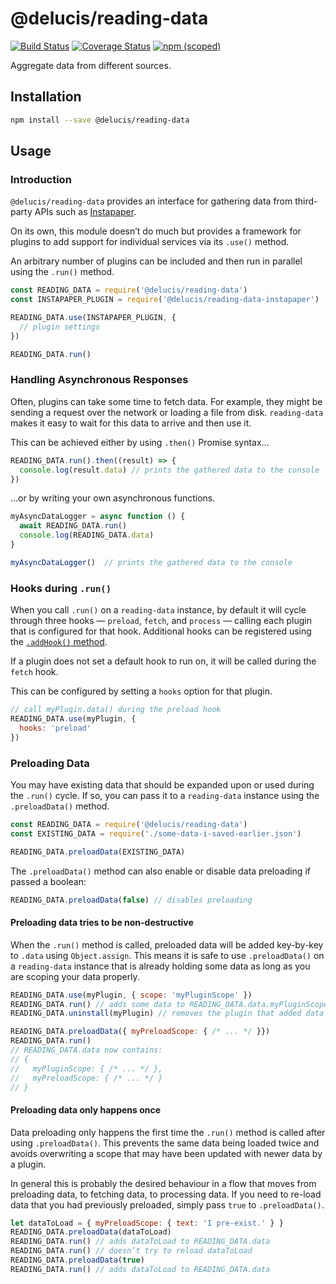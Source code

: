 # @delucis/reading-data

[![Build Status](https://travis-ci.org/delucis/reading-data.svg?branch=master)](https://travis-ci.org/delucis/reading-data)
[![Coverage Status](https://coveralls.io/repos/github/delucis/reading-data/badge.svg?branch=master)](https://coveralls.io/github/delucis/reading-data?branch=master)
[![npm (scoped)](https://img.shields.io/npm/v/@delucis/reading-data.svg)](https://www.npmjs.com/package/@delucis/reading-data)

Aggregate data from different sources.


## Installation

```sh
npm install --save @delucis/reading-data
```


## Usage

### Introduction

`@delucis/reading-data` provides an interface for gathering data from
third-party APIs such as [Instapaper][1b1ac993].

  [1b1ac993]: https://www.instapaper.com/

On its own, this module doesn’t do much but provides a framework for plugins
to add support for individual services via its `.use()` method.

An arbitrary number of plugins can be included and then run in parallel using
the `.run()` method.

```js
const READING_DATA = require('@delucis/reading-data')
const INSTAPAPER_PLUGIN = require('@delucis/reading-data-instapaper')

READING_DATA.use(INSTAPAPER_PLUGIN, {
  // plugin settings
})

READING_DATA.run()
```


### Handling Asynchronous Responses

Often, plugins can take some time to fetch data. For example, they might be
sending a request over the network or loading a file from disk. `reading-data`
makes it easy to wait for this data to arrive and then use it.

This can be achieved either by using `.then()` Promise syntax…

```js
READING_DATA.run().then((result) => {
  console.log(result.data) // prints the gathered data to the console
})
```

…or by writing your own asynchronous functions.

```js
myAsyncDataLogger = async function () {
  await READING_DATA.run()
  console.log(READING_DATA.data)
}

myAsyncDataLogger()  // prints the gathered data to the console
```


### Hooks during `.run()`

When you call `.run()` on a `reading-data` instance, by default it will cycle
through three hooks — `preload`, `fetch`, and `process` — calling each plugin
that is configured for that hook. Additional hooks can be registered using the
[`.addHook()` method][37d6ce9e].

  [37d6ce9e]: https://delucis.github.io/reading-data/module-reading-data.html#~addHook ".addHook() in the reading-data documentation"

If a plugin does not set a default hook to run on, it will be called during the
`fetch` hook.

This can be configured by setting a `hooks` option for that plugin.

```js
// call myPlugin.data() during the preload hook
READING_DATA.use(myPlugin, {
  hooks: 'preload'
})
```


### Preloading Data

You may have existing data that should be expanded upon or used during the
`.run()` cycle. If so, you can pass it to a `reading-data` instance using the
`.preloadData()` method.

```js
const READING_DATA = require('@delucis/reading-data')
const EXISTING_DATA = require('./some-data-i-saved-earlier.json')

READING_DATA.preloadData(EXISTING_DATA)
```

The `.preloadData()` method can also enable or disable data preloading if passed
a boolean:

```js
READING_DATA.preloadData(false) // disables preloading
```

#### Preloading data tries to be non-destructive

When the `.run()` method is called, preloaded data will be added
key-by-key to `.data` using `Object.assign`. This means it is safe to use
`.preloadData()` on a `reading-data` instance that is already holding some data
as long as you are scoping your data properly.

```js
READING_DATA.use(myPlugin, { scope: 'myPluginScope' })
READING_DATA.run() // adds some data to READING_DATA.data.myPluginScope
READING_DATA.uninstall(myPlugin) // removes the plugin that added data

READING_DATA.preloadData({ myPreloadScope: { /* ... */ }})
READING_DATA.run()
// READING_DATA.data now contains:
// {
//   myPluginScope: { /* ... */ },
//   myPreloadScope: { /* ... */ }
// }
```

#### Preloading data only happens once

Data preloading only happens the first time the `.run()` method is called after
using `.preloadData()`. This prevents the same data being loaded twice and
avoids overwriting a scope that may have been updated with newer data by a
plugin.

In general this is probably the desired behaviour in a flow that moves from
preloading data, to fetching data, to processing data. If you need to re-load
data that you had previously preloaded, simply pass `true` to `.preloadData()`.

```js
let dataToLoad = { myPreloadScope: { text: 'I pre-exist.' } }
READING_DATA.preloadData(dataToLoad)
READING_DATA.run() // adds dataToLoad to READING_DATA.data
READING_DATA.run() // doesn’t try to reload dataToLoad
READING_DATA.preloadData(true)
READING_DATA.run() // adds dataToLoad to READING_DATA.data
```
